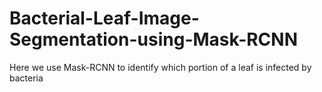 # Bacterial-Leaf-Image-Segmentation-using-Mask-RCNN
Here we use Mask-RCNN to identify which portion of a leaf is infected by bacteria
